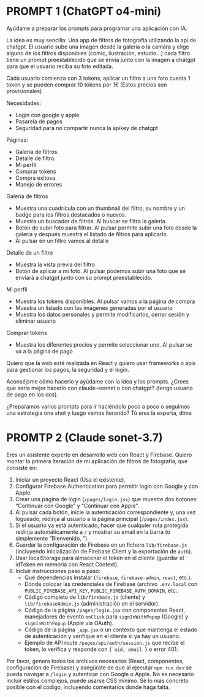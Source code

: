 # PROMPT 1 (ChatGPT o4-mini)

Ayúdame a preparar los prompts para programar una aplicación con IA.

La idea es muy sencilla: Una app de filtros de fotografía utilizando la api de chatgpt. El usuario sube una imagen desde la galería o la camára y elige alguno de los filtros disponibles (comic, ilustración, estudio...) cada filtro tiene un prompt preestablecido que se envía junto con la imagen a chatgpt para que el usuario reciba su foto editada.

Cada usuario comienza con 3 tokens, aplicar un filtro a una foto cuesta 1 token y se pueden comprar 10 tokens por 1€ (Estos precios son provisionales)

Necesidades:
- Login con google y apple
- Pasarela de pagos
- Seguridad para no compartir nunca la apikey de chatgpt

Páginas:
- Galería de filtros.
- Detalle de filtro.
- Mi perfil
- Comprar tokens
- Compra exitosa
- Manejo de errores

Galería de filtros
- Muestra una cuadrícula con un thumbnail del filtro, su nombre y un badge para los filtros destacados o nuevos.
- Muestra un buscador de filtros. Al buscar se filtra la galeria.
- Botón de subir foto para filtrar. Al pulsar permite subir una foto desde la galeria y después muestra el listado de filtros para aplicarlo.
- Al pulsar en un filtro vamos al detalle

Detalle de un filtro
- Muestra la vista previa del filtro
- Botón de aplicar a mi foto. Al pulsar podemos subir una foto que se enviará a chatgpt junto con su prompt preestablecido.

Mi perfil
- Muestra los tokens disponibles. Al pulsar vamos a la página de compra
- Muestra un listado con las imágenes generadas por el usuario
- Muestra los datos personales y permite modificarlos, cerrar sesión y eliminar usuario

Comprar tokens
- Muestra los diferentes precios y permite seleccionar uno. Al pulsar se va a la página de pago

Quiero que la web esté realizada en React y quiero usar frameworks o apis para gestionar los pagos, la seguridad y el login.


Aconséjame cómo hacerlo y ayúdame con la idea y los prompts. ¿Crees que sería mejor hacerlo con claude-sonnet o con chatgpt? (tengo usuario de pago en los dos).

¿Preparamos varios prompts para ir haciéndolo poco a poco o seguimos una estrategia one shot y luego vamos iterando? Tú eres la experta, dime


# PROMTP 2 (Claude sonet-3.7)

Eres un asistente experto en desarrollo web con React y Firebase. Quiero montar la primera iteración de mi aplicación de filtros de fotografía, que consiste en:

1. Iniciar un proyecto React (Usa el existente).
2. Configurar Firebase Authentication para permitir login con Google y con Apple.
3. Crear una página de login (`/pages/login.jsx`) que muestre dos botones: “Continuar con Google” y “Continuar con Apple”.
4. Al pulsar cada botón, inicie la autenticación correspondiente y, una vez logueado, redirija al usuario a la página principal (`/pages/index.jsx`).
5. Si el usuario ya está autenticado, hacer que cualquier ruta protegida redirija automáticamente a `/` y mostrar su email en la barra (o simplemente “Bienvenido, <email>”).
6. Guardar la configuración de Firebase en un fichero `lib/firebase.js` (incluyendo inicialización de Firebase Client y la exportación de `auth`).
7. Usar localStorage para almacenar el token en el cliente (guardar el idToken en memoria con React Context).
9. Incluir instrucciones paso a paso: 
   - Qué dependencias instalar (`firebase`, `firebase-admin`, `react`, etc.).
   - Dónde colocar las credenciales de Firebase (archivo `.env.local` con `PUBLIC_FIREBASE_API_KEY`, `PUBLIC_FIREBASE_AUTH_DOMAIN`, etc..
   - Código completo de `lib/firebase.js` (cliente) y `lib/firebaseAdmin.js` (administración en el servidor).
   - Código de la página `/pages/login.jsx` con componentes React, manejadores de evento `onClick` para `signInWithPopup` (Google) y `signInWithPopup` (Apple via OAuth).
   - Código de la página `_app.jsx` o un contexto que mantenga el estado de autenticación y verifique en el cliente si ya hay un usuario.
   - Ejemplo de API route `/pages/api/auth/session.js` que recibe el token, lo verifica y responde con `{ uid, email }` o error 401.

Por favor, genera todos los archivos necesarios (React, componentes, configuración de Firebase) y asegúrate de que al ejecutar `npm run dev` se pueda navegar a `/login` y autenticar con Google o Apple. No es necesario incluir estilos complejos, puede usarse CSS mínimo. Sé lo más concreto posible con el código, incluyendo comentarios donde haga falta.

